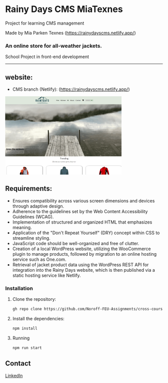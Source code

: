 # Rainy Days CMS MiaTexnes

Project for learning CMS management

Made by Mia Parken Texnes
(https://rainydayscms.netlify.app/)

### An online store for all-weather jackets.

School Project in front-end development

---

## website:

-   CMS branch (Netlify): (https://rainydayscms.netlify.app/)

<p align="left"><img height="250px" src="/images/aTaste.png" alt="homepage" /></p>

## Requirements:

-   Ensures compatibility across various screen dimensions and devices through adaptive design.
-   Adherence to the guidelines set by the Web Content Accessibility Guidelines (WCAG).
-   Implementation of structured and organized HTML that emphasizes meaning.
-   Application of the "Don't Repeat Yourself" (DRY) concept within CSS to streamline styling.
-   JavaScript code should be well-organized and free of clutter.
-   Creation of a local WordPress website, utilizing the WooCommerce plugin to manage products, followed by migration to an online hosting service such as One.com.
-   Retrieval of jacket product data using the WordPress REST API for integration into the Rainy Days website, which is then published via a static hosting service like Netlify.

### Installation

1. Clone the repository:

   ```bash
   gh repo clone https://github.com/Noroff-FEU-Assignments/cross-course-project-MiaTexnes/tree/cms-management

   ```

2. Install the dependencies:

   ```bash
   npm install
   ```

3. Running
    ```bash
    npm run start
    ```

## Contact

[LinkedIn](https://www.linkedin.com/in/mia-texnes-847b28bb/)
